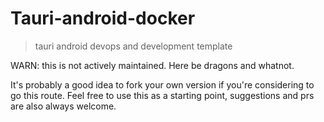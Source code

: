 # Tauri-android-docker
> tauri android devops and development template

WARN: this is not actively maintained. Here be dragons and whatnot.

It's probably a good idea to fork your own version if you're considering to go this route. Feel free to use this as a starting point, suggestions and prs are also always welcome.
